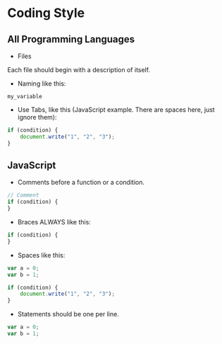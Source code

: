 # Coding Style

## All Programming Languages

- Files

Each file should begin with a description of itself.

- Naming like this:

```
my_variable
```

- Use Tabs, like this (JavaScript example. There are spaces here, just ignore them):

```JavaScript
if (condition) {
    document.write("1", "2", "3");
}
```

## JavaScript

- Comments before a function or a condition.

```JavaScript
// Comment
if (condition) {
}
```

- Braces ALWAYS like this:

```JavaScript
if (condition) {
}
```

- Spaces like this:

```JavaScript
var a = 0;
var b = 1;

if (condition) {
    document.write("1", "2", "3");
}
```

- Statements should be one per line.

```JavaScript
var a = 0;
var b = 1;
```
